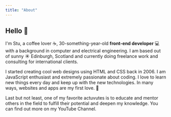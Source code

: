 ```yaml
---
title: "About"
---
```


## Hello 👋

I'm Stu, a coffee lover ☕, 30-something-year-old **front-end developer** 💻 with a background in computer and electrical engineering. I am based out of sunny ☀️ Edinburgh, Scotland and currently doing freelance work and consulting for international clients.

I started creating cool web designs using HTML and CSS back in 2006. I am JavaScript enthusiast and extremely passionate about coding. I love to learn new things every day and keep up with the new technologies. In many ways, websites and apps are my first love. 🧡

Last but not least, one of my favorite actuvutes is to educate and mentor others in the field to fulfill their potential and deepen my knowledge. You can find out more on my YouTube Channel.
